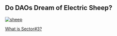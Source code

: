## Do DAOs Dream of Electric Sheep?

[![sheep](https://user-images.githubusercontent.com/95955389/226295823-f4906c64-0182-4322-bf3c-a478f5120ddc.jpeg)](https://sector3.xyz)

<!--

**Here are some ideas to get you started:**

🙋‍♀️ A short introduction - what is your organization all about?
🌈 Contribution guidelines - how can the community get involved?
👩‍💻 Useful resources - where can the community find your docs? Is there anything else the community should know?
🍿 Fun facts - what does your team eat for breakfast?
🧙 Remember, you can do mighty things with the power of [Markdown](https://docs.github.com/github/writing-on-github/getting-started-with-writing-and-formatting-on-github/basic-writing-and-formatting-syntax)
-->

[What is Sector#3?](https://github.com/orgs/sector-3/discussions/5#discussioncomment-4995029)
